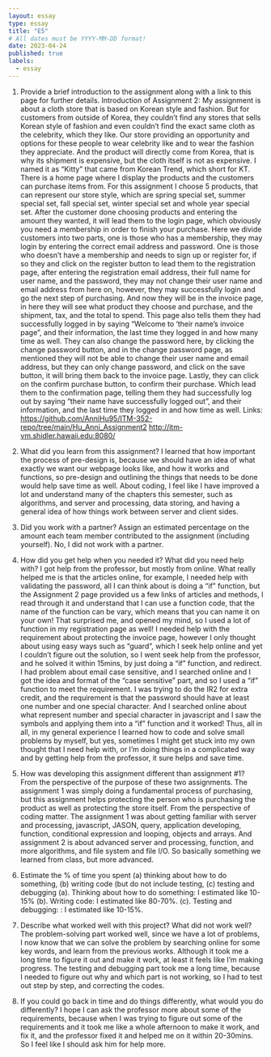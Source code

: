 ```yaml
---
layout: essay
type: essay
title: "E5"
# All dates must be YYYY-MM-DD format!
date: 2023-04-24
published: true
labels:
  - essay
---
```

1.	Provide a brief introduction to the assignment along with a link to this page for further details.
Introduction of Assignment 2:
My assignment is about a cloth store that is based on Korean style and fashion. But for customers from outside of Korea, they couldn’t find any stores that sells Korean style of fashion and even couldn’t find the exact same cloth as the celebrity, which they like. Our store providing an opportunity and options for these people to wear celebrity like and to wear the fashion they appreciate. And the product will directly come from Korea, that is why its shipment is expensive, but the cloth itself is not as expensive. I named it as “Kitty” that came from Korean Trend, which short for KT. 
There is a home page where I display the products and the customers can purchase items from. For this assignment I choose 5 products, that can represent our store style, which are spring special set, summer special set, fall special set, winter special set and whole year special set. 
After the customer done choosing products and entering the amount they wanted, it will lead them to the login page, which obviously you need a membership in order to finish your purchase. 
Here we divide customers into two parts, one is those who has a membership, they may login by entering the correct email address and password. One is those who doesn’t have a membership and needs to sign up or register for, if so they and click on the register button to lead them to the registration page, after entering the registration email address, their full name for user name, and the password, they may not change their user name and email address from here on, however, they may successfully login and go the next step of purchasing. 
And now they will be in the invoice page, in here they will see what product they choose and purchase, and the shipment, tax, and the total to spend. This page also tells them they had successfully logged in by saying “Welcome to ‘their name’s invoice page”, and their information, the last time they logged in and how many time as well.
They can also change the password here, by clicking the change password button, and in the change password page, as mentioned they will not be able to change their user name and email address, but they can only change password, and click on the save button, it will bring them back to the invoice page. 
Lastly, they can click on the confirm purchase button, to confirm their purchase. Which lead them to the confirmation page, telling them they had successfully log out by saying “their name have successfully logged out”, and their information, and the last time they logged in and how time as well.
Links:
https://github.com/AnniHu95/ITM-352-repo/tree/main/Hu_Anni_Assignment2
http://itm-vm.shidler.hawaii.edu:8080/
2.	What did you learn from this assignment?
I learned that how important the process of pre-design is, because we should have an idea of what exactly we want our webpage looks like, and how it works and functions, so pre-design and outlining the things that needs to be done would help save time as well. 
About coding, I feel like I have improved a lot and understand many of the chapters this semester, such as algorithms, and server and processing, data storing, and having a general idea of how things work between server and client sides.

3.	Did you work with a partner? Assign an estimated percentage on the amount each team member contributed to the assignment (including yourself).
No, I did not work with a partner.
4.	How did you get help when you needed it? What did you need help with?
I got help from the professor, but mostly from online. What really helped me is that the articles online, for example, I needed help with validating the password, all I can think about is doing a “if” function, but the Assignment 2 page provided us a few links of articles and methods, I read through it and understand that I can use a function code, that the name of the function can be vary, which means that you can name it on your own! That surprised me, and opened my mind, so I used a lot of function in my registration page as well! 
I needed help with the requirement about protecting the invoice page, however I only thought about using easy ways such as “guard”, which I seek help online and yet I couldn’t figure out the solution, so I went seek help from the professor, and he solved it within 15mins, by just doing a “if” function, and redirect. 
I had problem about email case sensitive, and I searched online and I got the idea and format of the “case sensitive” part, and so I used a “if” function to meet the requirement.
I was trying to do the IR2 for extra credit, and the requirement is that the password should have at least one number and one special character. And I searched online about what represent number and special character in javascript and I saw the symbols and applying them into a “if” function and it worked! 
Thus, all in all, in my general experience I learned how to code and solve small problems by myself, but yes, sometimes I might get stuck into my own thought that I need help with, or I’m doing things in a complicated way and by getting help from the professor, it sure helps and save time.
5.	How was developing this assignment different than assignment #1?
From the perspective of the purpose of these two assignments. The assignment 1 was simply doing a fundamental process of purchasing, but this assignment helps protecting the person who is purchasing the product as well as protecting the store itself. 
From the perspective of coding matter. The assignment 1 was about getting familiar with server and processing, javascript, JASON, query, application developing, function, conditional expression and looping, objects and arrays. And assignment 2 is about advanced server and processing,  function, and more algorithms, and file system and file I/O. So basically something we learned from class, but more advanced.
6.	Estimate the % of time you spent (a) thinking about how to do something, (b) writing code (but do not include testing, (c) testing and debugging
(a). Thinking about how to do something: I estimated like 10-15%
(b). Writing code: I estimated like 80-70%.
(c). Testing and debugging: : I estimated like 10-15%.
7.	Describe what worked well with this project? What did not work well?
The problem-solving part worked well, since we have a lot of problems, I now know that we can solve the problem by searching online for some key words, and learn from the previous works. Although it took me a long time to figure it out and make it work, at least it feels like I’m making progress.
The testing and debugging part took me a long time, because I needed to figure out why and which part is not working, so I had to test out step by step, and correcting the codes.
8.	If you could go back in time and do things differently, what would you do differently?
I hope I can ask the professor more about some of the requirements, because when I was trying to figure out some of the requirements and it took me like a whole afternoon to make it work, and fix it, and the professor fixed it and helped me on it within 20-30mins. So I feel like I should ask him for help more.
